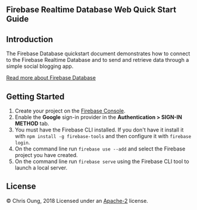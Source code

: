 Firebase Realtime Database Web Quick Start Guide
------------------------------------------------

Introduction
------------

The Firebase Database quickstart document demonstrates how to connect to the Firebase Realtime Database and
to send and retrieve data through a simple social blogging app. 

[Read more about Firebase Database](https://firebase.google.com/docs/database/)

Getting Started
---------------

 1. Create your project on the [Firebase Console](https://console.firebase.google.com).
 1. Enable the **Google** sign-in provider in the **Authentication > SIGN-IN METHOD** tab.
 1. You must have the Firebase CLI installed. If you don't have it install it with `npm install -g firebase-tools` and then configure it with `firebase login`.
 1. On the command line run `firebase use --add` and select the Firebase project you have created.
 1. On the command line run `firebase serve` using the Firebase CLI tool to launch a local server.


License
-------

© Chris Oung, 2018 Licensed under an [Apache-2](https://github.com/chrisoung/firebase-realtime-database/blob/master/LICENSE) license.

